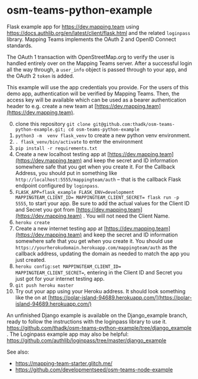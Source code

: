 # osm-teams-python-example

Flask example app for https://dev.mapping.team using https://docs.authlib.org/en/latest/client/flask.html and the related `loginpass` library. Mapping Teams implements the OAuth 2 and OpenID Connect standards. 

The OAuth 1 transaction with OpenStreetMap.org to verify the user is handled entirely over on the Mapping Teams server. After a successful login all the way through, a `user_info` object is passed through to your app, and the OAuth 2 `token` is added.

This example will use the app credentials you provide. For the users of this demo app, authentication will be verified by Mapping Teams. Then, the access key will be available which can be used as a bearer authentication header to e.g. create a new team at [https://dev.mapping.team](https://dev.mapping.team). 

0. clone this repository `git clone git@github.com:thadk/osm-teams-python-example.git; cd osm-teams-python-example`
1. `python3 -m  venv flask_venv` to create a new python venv environment.
2. `. flask_venv/bin/activate` to enter the environment
3. `pip install -r requirements.txt`
4. Create a new localhost testing app at [https://dev.mapping.team](https://dev.mapping.team) and keep the secret and ID information somewhere safe that you get when you create it. For the Callback Address, you should put in something like `http://localhost:5555/mappingteam/auth` – that is the callback Flask endpoint configured by `loginpass`.
5. `FLASK_APP=flask_example FLASK_ENV=development MAPPINGTEAM_CLIENT_ID= MAPPINGTEAM_CLIENT_SECRET= flask run -p 5555`, to start your app. Be sure to add the actual values for the Client ID and Secret you got from [https://dev.mapping.team](https://dev.mapping.team) . You will not need the Client Name.
6. `heroku create`
4. Create a new internet testing app at [https://dev.mapping.team](https://dev.mapping.team) and keep the secret and ID information somewhere safe that you get when you create it. You should use `https://yourherokudomain.herokuapp.com/mappingteam/auth` as the callback address, updating the domain as needed to match the app you just created.
7. `heroku config:set MAPPINGTEAM_CLIENT_ID= MAPPINGTEAM_CLIENT_SECRET=`, entering in the Client ID and Secret you just got for your internet testing app.
8. `git push heroku master`
9. Try out your app using your Heroku address. It should look something like the on at [https://polar-island-94689.herokuapp.com/](https://polar-island-94689.herokuapp.com/)

An unfinished Django example is available on the Django_example branch, ready to follow the instructions with the loginpass library to use it. https://github.com/thadk/osm-teams-python-example/tree/django_example . The Loginpass example app may also be helpful: https://github.com/authlib/loginpass/tree/master/django_example

See also:
* https://mapping-team-starter.glitch.me/ 
* https://github.com/developmentseed/osm-teams-node-example